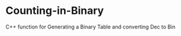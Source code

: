 Counting-in-Binary
==================

C++ function for Generating a Binary Table and converting Dec to Bin
